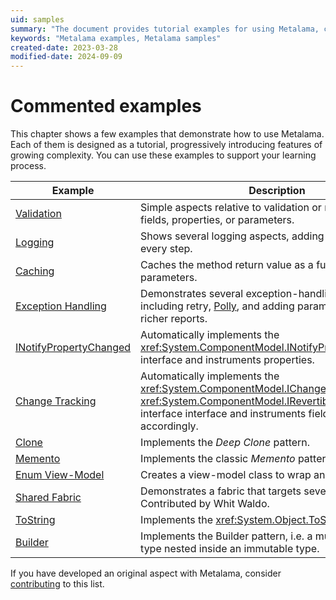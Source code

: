 ```yaml
---
uid: samples
summary: "The document provides tutorial examples for using Metalama, covering topics like validation, logging, caching, exception handling, property change notification, change tracking, cloning, memento pattern, enum view-model, shared fabric, and ToString implementation."
keywords: "Metalama examples, Metalama samples"
created-date: 2023-03-28
modified-date: 2024-09-09
---
```


# Commented examples

This chapter shows a few examples that demonstrate how to use Metalama. Each of them is designed as a tutorial, progressively introducing features of growing complexity. You can use these examples to support your learning process. 

| Example                                                   | Description                                                                                                     |
|-----------------------------------------------------------|-----------------------------------------------------------------------------------------------------------------|
| [Validation](validation/README.md)                        | Simple aspects relative to validation or normalization of fields, properties, or parameters.
| [Logging](log/README.md)                                  | Shows several logging aspects, adding complexity at every step.                                                |
| [Caching](caching/README.md)                              | Caches the method return value as a function of its parameters.                                                 |
| [Exception Handling](exception-handling/README.md)        | Demonstrates several exception-handling strategies including retry, [Polly](https://github.com/App-vNext/Polly), and adding parameter values for richer reports. |
| [INotifyPropertyChanged](notifypropertychanged/README.md) | Automatically implements the <xref:System.ComponentModel.INotifyPropertyChanged> interface and instruments properties. |
| [Change Tracking](change-tracking/README.md)              | Automatically implements the <xref:System.ComponentModel.IChangeTracking> or <xref:System.ComponentModel.IRevertibleChangeTracking> interface  interface and instruments fields and properties accordingly.                      |
| [Clone](clone/README.md)                                  | Implements the _Deep Clone_ pattern.                                                                             |
| [Memento](memento/README.md)                              | Implements the classic _Memento_ pattern.
| [Enum View-Model](enum-viewmodel/README.md)               | Creates a view-model class to wrap an enum value.                                                                |
| [Shared Fabric](fabrics/shared/README.md)                 | Demonstrates a fabric that targets several projects. Contributed by Whit Waldo. |
| [ToString](tostring/README.md)                            | Implements the <xref:System.Object.ToString*> method.                                                           |
| [Builder](builder/README.md)                              | Implements the Builder pattern, i.e. a mutable `Builder` type nested inside an immutable type. |

If you have developed an original aspect with Metalama, consider [contributing](contributing.md) to this list.



